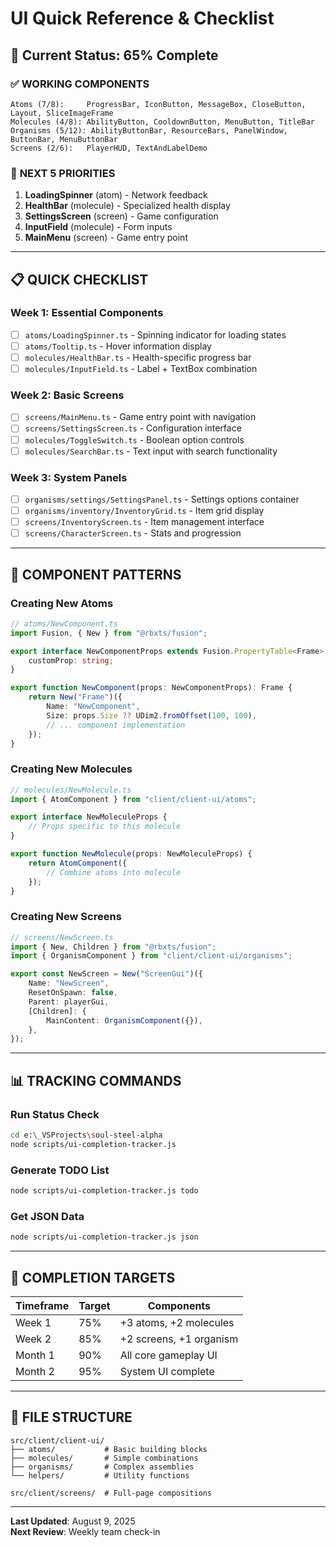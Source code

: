 # UI Quick Reference & Checklist

## 🎯 **Current Status: 65% Complete**

### ✅ **WORKING COMPONENTS**
```
Atoms (7/8):     ProgressBar, IconButton, MessageBox, CloseButton, Layout, SliceImageFrame
Molecules (4/8): AbilityButton, CooldownButton, MenuButton, TitleBar  
Organisms (5/12): AbilityButtonBar, ResourceBars, PanelWindow, ButtonBar, MenuButtonBar
Screens (2/6):   PlayerHUD, TextAndLabelDemo
```

### 🚧 **NEXT 5 PRIORITIES**
1. **LoadingSpinner** (atom) - Network feedback
2. **HealthBar** (molecule) - Specialized health display
3. **SettingsScreen** (screen) - Game configuration
4. **InputField** (molecule) - Form inputs
5. **MainMenu** (screen) - Game entry point

---

## 📋 **QUICK CHECKLIST**

### **Week 1: Essential Components**
- [ ] `atoms/LoadingSpinner.ts` - Spinning indicator for loading states
- [ ] `atoms/Tooltip.ts` - Hover information display
- [ ] `molecules/HealthBar.ts` - Health-specific progress bar
- [ ] `molecules/InputField.ts` - Label + TextBox combination

### **Week 2: Basic Screens**
- [ ] `screens/MainMenu.ts` - Game entry point with navigation
- [ ] `screens/SettingsScreen.ts` - Configuration interface
- [ ] `molecules/ToggleSwitch.ts` - Boolean option controls
- [ ] `molecules/SearchBar.ts` - Text input with search functionality

### **Week 3: System Panels**
- [ ] `organisms/settings/SettingsPanel.ts` - Settings options container
- [ ] `organisms/inventory/InventoryGrid.ts` - Item grid display
- [ ] `screens/InventoryScreen.ts` - Item management interface
- [ ] `screens/CharacterScreen.ts` - Stats and progression

---

## 🎨 **COMPONENT PATTERNS**

### **Creating New Atoms**
```typescript
// atoms/NewComponent.ts
import Fusion, { New } from "@rbxts/fusion";

export interface NewComponentProps extends Fusion.PropertyTable<Frame> {
    customProp: string;
}

export function NewComponent(props: NewComponentProps): Frame {
    return New("Frame")({
        Name: "NewComponent",
        Size: props.Size ?? UDim2.fromOffset(100, 100),
        // ... component implementation
    });
}
```

### **Creating New Molecules**
```typescript
// molecules/NewMolecule.ts
import { AtomComponent } from "client/client-ui/atoms";

export interface NewMoleculeProps {
    // Props specific to this molecule
}

export function NewMolecule(props: NewMoleculeProps) {
    return AtomComponent({
        // Combine atoms into molecule
    });
}
```

### **Creating New Screens**
```typescript
// screens/NewScreen.ts
import { New, Children } from "@rbxts/fusion";
import { OrganismComponent } from "client/client-ui/organisms";

export const NewScreen = New("ScreenGui")({
    Name: "NewScreen",
    ResetOnSpawn: false,
    Parent: playerGui,
    [Children]: {
        MainContent: OrganismComponent({}),
    },
});
```

---

## 📊 **TRACKING COMMANDS**

### **Run Status Check**
```bash
cd e:\_VSProjects\soul-steel-alpha
node scripts/ui-completion-tracker.js
```

### **Generate TODO List**
```bash
node scripts/ui-completion-tracker.js todo
```

### **Get JSON Data**
```bash
node scripts/ui-completion-tracker.js json
```

---

## 🎯 **COMPLETION TARGETS**

| Timeframe | Target | Components |
|-----------|--------|------------|
| Week 1 | 75% | +3 atoms, +2 molecules |
| Week 2 | 85% | +2 screens, +1 organism |
| Month 1 | 90% | All core gameplay UI |
| Month 2 | 95% | System UI complete |

---

## 📁 **FILE STRUCTURE**
```
src/client/client-ui/
├── atoms/           # Basic building blocks
├── molecules/       # Simple combinations  
├── organisms/       # Complex assemblies
└── helpers/         # Utility functions

src/client/screens/  # Full-page compositions
```

---

**Last Updated**: August 9, 2025  
**Next Review**: Weekly team check-in
